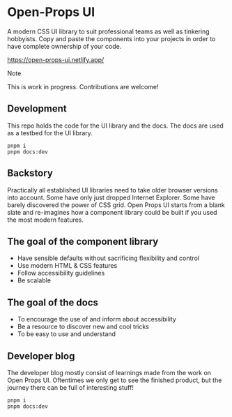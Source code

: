 # Open-Props UI

A modern CSS UI library to suit professional teams as well as tinkering hobbyists. Copy and paste the components into your projects in order to have complete ownership of your code.

https://open-props-ui.netlify.app/

> [!NOTE]
> This is work in progress. Contributions are welcome!

## Development

This repo holds the code for the UI library and the docs. The docs are used as a testbed for the UI library.

```
pnpm i
pnpm docs:dev
```

## Backstory

Practically all established UI libraries need to take older browser versions into account. Some have only just dropped Internet Explorer. Some have barely discovered the power of CSS grid. Open Props UI starts from a blank slate and re-imagines how a component library could be built if you used the most modern features.

## The goal of the component library

- Have sensible defaults without sacrificing flexibility and control
- Use modern HTML & CSS features
- Follow accessibility guidelines
- Be scalable

## The goal of the docs

- To encourage the use of and inform about accessibility
- Be a resource to discover new and cool tricks
- To be easy to use and understand

## Developer blog

The developer blog mostly consist of learnings made from the work on Open Props UI. Oftentimes we only get to see the finished product, but the journey there can be full of interesting stuff!

```
pnpm i
pnpm docs:dev
```
